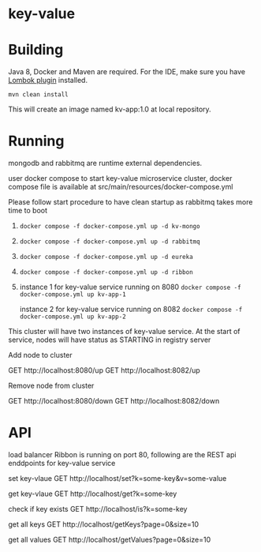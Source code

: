 # key-value

# Building

Java 8, Docker and Maven are required.
For the IDE, make sure you have [Lombok plugin](https://projectlombok.org/setup/overview) installed.

`mvn clean install`

This will create an image named kv-app:1.0 at local repository. 


# Running

mongodb and rabbitmq are runtime external dependencies.

user docker compose to start key-value microservice cluster, docker compose file is available at src/main/resources/docker-compose.yml

Please follow start procedure to have clean startup as rabbitmq takes more time to boot

1. `docker compose -f docker-compose.yml up -d kv-mongo`
2. `docker compose -f docker-compose.yml up -d rabbitmq`
3. `docker compose -f docker-compose.yml up -d eureka`
4. `docker compose -f docker-compose.yml up -d ribbon`

5. instance 1 for key-value service running on 8080
    `docker compose -f docker-compose.yml up kv-app-1`
    
    instance 2 for key-value service running on 8082
    `docker compose -f docker-compose.yml up kv-app-2`
    
This cluster will have two instances of key-value service. At the start of service, nodes will have status as STARTING in registry server

Add node to cluster 

GET http://localhost:8080/up
GET http://localhost:8082/up

Remove node from cluster

GET http://localhost:8080/down
GET http://localhost:8082/down


# API

load balancer Ribbon is running on port 80, following are the REST api enddpoints for key-value service 

set key-vlaue
GET http://localhost/set?k=some-key&v=some-value

get key-vlaue
GET http://localhost/get?k=some-key

check if key exists
GET http://localhost/is?k=some-key

get all keys
GET http://localhost/getKeys?page=0&size=10

get all values
GET http://localhost/getValues?page=0&size=10

